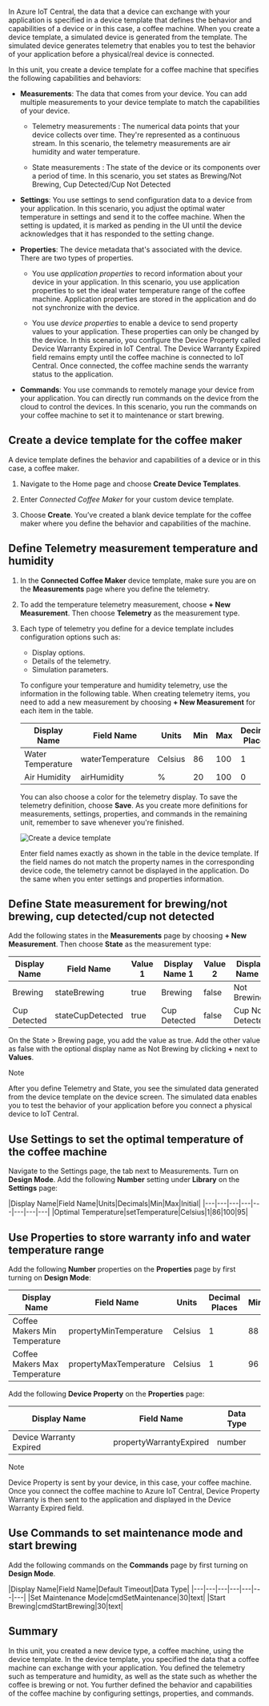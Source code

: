 In Azure IoT Central, the data that a device can exchange with your application is specified in a device template that defines the behavior and capabilities of a device or in this case, a coffee machine. When you create a device template, a simulated device is generated from the template. The simulated device generates telemetry that enables you to test the behavior of your application before a physical/real device is connected. 

In this unit, you create a device template for a coffee machine that specifies the following capabilities and behaviors:
* **Measurements**: The data that comes from your device. You can add multiple measurements to your device template to match the capabilities of your device.
    * Telemetry measurements : The numerical data points that your device collects over time. They're represented as a continuous stream. In this scenario, the telemetry measurements are air humidity and water temperature. 

    * State measurements : The state of the device or its components over a period of time. In this scenario, you set states as Brewing/Not Brewing, Cup Detected/Cup Not Detected

* **Settings**: You use settings to send configuration data to a device from your application. In this scenario, you adjust the optimal water temperature in settings and send it to the coffee machine. When the setting is updated, it is marked as pending in the UI until the device acknowledges that it has responded to the setting change.

* **Properties**: 
The device metadata that's associated with the device. There are two types of properties.
    * You use *application properties* to record information about your device in your application. In this scenario, you use application properties to set the ideal water temperature range of the coffee machine. Application properties are stored in the application and do not synchronize with the device. 

    * You use *device properties* to enable a device to send property values to your application. These properties can only be changed by the device. In this scenario, you configure the Device Property called Device Warranty Expired in IoT Central. The Device Warranty Expired field remains empty until the coffee machine is connected to IoT Central. Once connected, the coffee machine sends the warranty status to the application. 

* **Commands**: You use commands to remotely manage your device from your application. You can directly run commands on the device from the cloud to control the devices. In this scenario, you run the commands on your coffee machine to set it to maintenance or start brewing. 

## Create a device template for the coffee maker
A device template defines the behavior and capabilities of a device or in this case, a coffee maker.

1. Navigate to the Home page and choose **Create Device Templates**.

1. Enter *Connected Coffee Maker* for your custom device template. 
 
1. Choose **Create**. You’ve created a blank device template for the coffee maker where you define the behavior and capabilities of the machine. 

## Define Telemetry measurement temperature and humidity
1.	In the **Connected Coffee Maker** device template, make sure you are on the **Measurements** page where you define the telemetry. 

1.	To add the temperature telemetry measurement, choose **+ New Measurement**. Then choose **Telemetry** as the measurement type.

1.	Each type of telemetry you define for a device template includes configuration options such as:
    * Display options.
    * Details of the telemetry.
    * Simulation parameters.

    To configure your temperature and humidity telemetry, use the information in the following table. When creating telemetry items, you need to add a new measurement by choosing **+ New Measurement** for each item in the table.
    
    |Display Name|Field Name|Units|Min|Max|Decimal Places|
    |---|---|---|---|---|---|
    |Water Temperature|waterTemperature|Celsius|86|100|1|
    |Air Humidity|airHumidity|%|20|100|0|
   
    You can also choose a color for the telemetry display. To save the telemetry definition, choose **Save**. As you create more definitions for measurements, settings, properties, and commands in the remaining unit, remember to save whenever you're finished.  
    
    ![Create a device template](../images/2-device-template-a.png)

    Enter field names exactly as shown in the table in the device template. If the field names do not match the property names in the corresponding device code, the telemetry cannot be displayed in the application. Do the same when you enter settings and properties information. 

## Define State measurement for brewing/not brewing, cup detected/cup not detected
Add the following states in the **Measurements** page by choosing **+ New Measurement**. Then choose **State** as the measurement type:
    
   |Display Name|Field Name|Value 1|Display Name 1|Value 2|Display Name 2|
   |---|---|---|---|---|---|
   |Brewing|stateBrewing|true|Brewing|false|Not Brewing|
   |Cup Detected|stateCupDetected|true|Cup Detected|false|Cup Not Detected|


On the State > Brewing page, you add the value as true. Add the other value as false with the optional display name as Not Brewing by clicking **+** next to **Values**.

> [!NOTE]
> After you define Telemetry and State, you see the simulated data generated from the device template on the device screen. The simulated data enables you to test the behavior of your application before you connect a physical device to IoT Central. 

## Use Settings to set the optimal temperature of the coffee machine
Navigate to the Settings page, the tab next to Measurements. Turn on **Design Mode**. Add the following **Number** setting under **Library** on the **Settings** page:

|Display Name|Field Name|Units|Decimals|Min|Max|Initial|
|---|---|---|---|---|---|---|---|
|Optimal Temperature|setTemperature|Celsius|1|86|100|95|

## Use Properties to store warranty info and water temperature range

Add the following **Number** properties on the **Properties** page by first turning on **Design Mode**:

|Display Name|Field Name|Units|Decimal Places|Min|Max|Initial
|---|---|---|---|---|---|---|
|Coffee Makers Min Temperature|propertyMinTemperature|Celsius|1|88|92|90|
|Coffee Makers Max Temperature|propertyMaxTemperature|Celsius|1|96|99|98| 

Add the following **Device Property** on the **Properties** page:

   |Display Name|Field Name|Data Type|
   |---|---|---|
   |Device Warranty Expired|propertyWarrantyExpired|number|

> [!NOTE]
> Device Property is sent by your device, in this case, your coffee machine. Once you connect the coffee machine to Azure IoT Central, Device Property Warranty is then sent to the application and displayed in the Device Warranty Expired field. 

## Use Commands to set maintenance mode and start brewing

Add the following commands on the **Commands** page by first turning on **Design Mode**.

|Display Name|Field Name|Default Timeout|Data Type|
|---|---|---|---|---|---|---|
|Set Maintenance Mode|cmdSetMaintenance|30|text| 
|Start Brewing|cmdStartBrewing|30|text|

## Summary

In this unit, you created a new device type, a coffee machine, using the device template. In the device template, you specified the data that a coffee machine can exchange with your application. You defined the telemetry such as temperature and humidity, as well as the state such as whether the coffee is brewing or not. You further defined the behavior and capabilities of the coffee machine by configuring settings, properties, and commands. 

